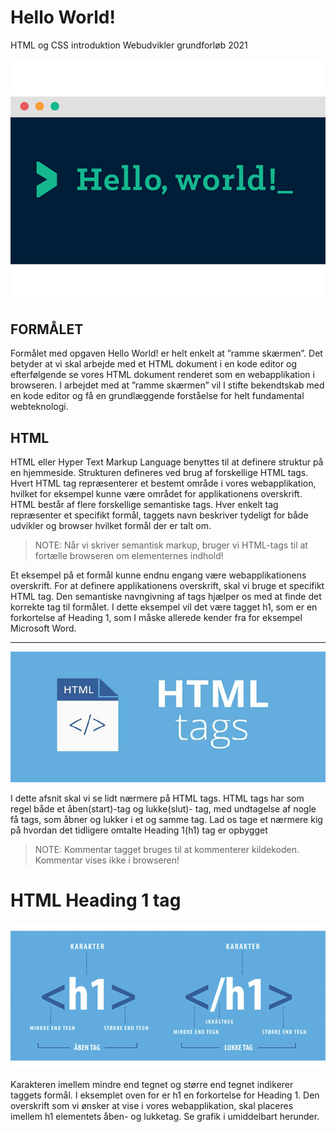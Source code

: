 # Hello World!
HTML og CSS introduktion Webudvikler grundforløb 2021
<p align="center">
  <img src="https://github.com/rts-cmk-opgaver/HelloWorld/blob/main/Media/0_4ty0Adbdg4dsVBo3.png" /><br>
</p>

## FORMÅLET
Formålet med opgaven Hello World! er helt enkelt at ”ramme
skærmen”. Det betyder at vi skal arbejde med et HTML dokument
i en kode editor og efterfølgende se vores HTML dokument
renderet som en webapplikation i browseren. I arbejdet med at
”ramme skærmen” vil I stifte bekendtskab med en kode editor og
få en grundlæggende forståelse for helt fundamental webteknologi.

## HTML
HTML eller Hyper Text Markup Language benyttes til at definere
struktur på en hjemmeside. Strukturen defineres ved brug af
forskellige HTML tags. Hvert HTML tag repræsenterer et bestemt
område i vores webapplikation, hvilket for eksempel kunne være
området for applikationens overskrift.
HTML består af flere forskellige semantiske tags. Hver enkelt tag
repræsenter et specifikt formål, taggets navn beskriver tydeligt for
både udvikler og browser hvilket formål der er talt om.

> NOTE: Når vi skriver semantisk markup, bruger vi HTML-tags til at fortælle browseren om elementernes indhold!

Et eksempel på et formål kunne endnu engang være
webapplikationens overskrift. For at definere applikationens
overskrift, skal vi bruge et specifikt HTML tag. Den semantiske
navngivning af tags hjælper os med at finde det korrekte tag til
formålet. I dette eksempel vil det være tagget h1, som er en
forkortelse af Heading 1, som I måske allerede kender fra for
eksempel Microsoft Word.

------

<p align="center">
  <img src="https://github.com/rts-cmk-opgaver/HelloWorld/blob/main/Media/HTMLTags.jpg" /><br>
</p>

I dette afsnit skal vi se lidt nærmere på HTML tags.
HTML tags har som regel både et åben(start)-tag og lukke(slut)-
tag, med undtagelse af nogle få tags, som åbner og lukker i et og
samme tag.
Lad os tage et nærmere kig på hvordan det tidligere omtalte
Heading 1(h1) tag er opbygget

> NOTE: <!-- … --> Kommentar tagget bruges til at kommenterer kildekoden. Kommentar vises ikke i browseren!

# HTML Heading 1 tag

<p align="center">
  <img src="https://github.com/rts-cmk-opgaver/HelloWorld/blob/main/Media/Heading.jpg" /><br>
</p>

Karakteren imellem mindre end tegnet og større end tegnet
indikerer taggets formål. I eksemplet oven for er h1 en forkortelse
for Heading 1. Den overskrift som vi ønsker at vise i vores
webapplikation, skal placeres imellem h1 elementets åben- og
lukketag. Se grafik i umiddelbart herunder.


